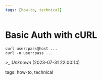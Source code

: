 ```yaml
---
tags: [how-to, technical]
---
```


# Basic Auth with cURL  
```  
curl user:pass@host ...  
curl -u user:pass ...  
```

*>_ Unknown* (2023-07-31 22:00:14)

tags: how-to, technical

